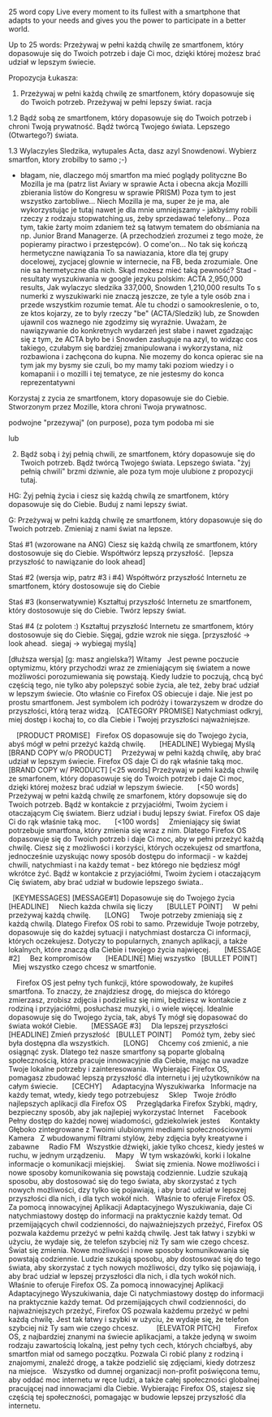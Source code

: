 25 word copy
Live every moment to its fullest with a smartphone that adapts to your needs and gives you the power to participate in a better world.

Up to 25 words:
Przeżywaj w pełni każdą chwilę ze smartfonem, który dopasowuje się do
Twoich potrzeb i daje Ci moc, dzięki której możesz brać udział w lepszym
świecie.

Propozycja Łukasza:
1. Przeżywaj w pełni każdą chwilę ze smartfonem, który dopasowuje się do
Twoich potrzeb. Przeżywaj w pełni lepszy świat.
racja

1.2
Bądź sobą ze smartfonem, który dopasowuje się do Twoich potrzeb i chroni Twoją prywatność. Bądź twórcą Twojego świata. Lepszego (Otwartego?) świata.

1.3
Wylaczyles Sledzika, wytupales Acta, dasz azyl Snowdenowi. Wybierz smartfon, ktory zrobilby to samo ;-)
- błagam, nie, dlaczego mój smartfon ma mieć poglądy polityczne Bo Mozilla je ma (patrz list Aviary w sprawie Acta i obecna akcja Mozilli zbierania listów do Kongresu w sprawie PRISM) Poza tym to jest wszystko zartobliwe... Niech Mozilla je ma, super że je ma, ale wykorzystując je tutaj nawet je dla mnie umniejszamy - jakbyśmy robili rzeczy z rodzaju stopwatching.us, żeby sprzedawać telefony... Poza tym, takie żarty moim zdaniem też są łatwym tematem do obśmiania na np. Junior Brand Managerze. (A przechodzień zrozumei z tego może, że popieramy piractwo i przestępców). O come'on... No tak się kończą hermetyczne nawiązania To sa nawiazania, ktore dla tej grupy docelowej, zycjacej glownie w internecie, na FB, beda zrozumiale. One nie sa hermetyczne dla nich. Skąd możesz mieć taką pewność? Stad - resultaty wyszukiwania w google jezyku polskim: ACTA 2,950,000 results, Jak wylaczyc sledzika 337,000, Snowden 1,210,000 results
To s numerki z wyszukiwarki nie znaczą jeszcze, ze tyle a tyle osób zna i przede wszystkim rozumie temat. Ale tu chodzi o samookreslenie, o to, ze ktos kojarzy, ze to byly rzeczy "be" (ACTA/Sledzik) lub, ze Snowden ujawnil cos waznego nie zgodzimy się wyraźnie. Uważam, że nawiązywanie do konkretnych wydarzeń jest słabe i nawet zgadzając się z tym, że ACTA było be i Snowden zasługuje na azyl, to widząc cos takiego, czułabym się bardziej zmanipulowana i wykorzystana, niż rozbawiona i zachęcona do kupna. Nie mozemy do konca opierac sie na tym jak my bysmy sie czuli, bo my mamy taki poziom wiedzy i o komapanii i o mozilli i tej tematyce, ze nie jestesmy do konca reprezentatywni

Korzystaj z zycia ze smartfonem, ktory dopasowuje sie do Ciebie. Stworzonym przez Mozille, ktora chroni Twoja prywatnosc.



podwojne "przezywaj" (on purpose), poza tym podoba mi sie

lub

2. Bądź sobą i żyj pełnią chwili, ze smartfonem, który dopasowuje się do Twoich potrzeb. Bądź twórcą Twojego świata. Lepszego świata.
"żyj pełnią chwili" brzmi dziwnie, ale poza tym moje ulubione z propozycji tutaj.


HG:
Żyj pełnią życia i ciesz się każdą chwilą ze smartfonem, który dopasowuje się do Ciebie. Buduj z nami lepszy świat.

G:
Przeżywaj w pełni każdą chwilę ze smartfonem, który dopasowuje się do
Twoich potrzeb. Zmieniaj z nami świat na lepsze.

Staś #1 (wzorowane na ANG)
Ciesz się każdą chwilą ze smartfonem, który dostosowuje się do Ciebie. Współtwórz lepszą przyszłość. 
[lepsza przyszłość to nawiązanie do look ahead]

Staś #2 (wersja wip, patrz #3 i #4)
Współtwórz przyszłość Internetu ze smartfonem, który dostosowuje się do Ciebie

Staś #3 (konserwatywnie)
Kształtuj przyszłość Internetu ze smartfonem, który dostosowuje się do Ciebie. Twórz lepszy świat.

Staś #4 (z polotem :)
Kształtuj przyszłość Internetu ze smartfonem, który dostosowuje się do Ciebie. Sięgaj, gdzie wzrok nie sięga.
[przyszłość -> look ahead.  siegaj -> wybiegaj myślą]

[dłuższa wersja] [g: masz angielska?]
Witamy
 
Jest pewne poczucie optymizmu, który przychodzi wraz ze zmieniającym się światem a nowe możliwości porozumiewania się powstają. Kiedy ludzie to poczują, chcą być częścią tego, nie tylko aby polepszyć sobie życia, ale też, żeby brać udział w lepszym świecie. Oto właśnie co Firefox OS obiecuje i daje. Nie jest po prostu smartfonem. Jest symbolem ich podróży i towarzyszem w drodze do przyszłości, którą teraz widzą.
 
[CATEGORY PROMISE]
Natychmiast odkryj, miej dostęp i kochaj to, co dla Ciebie i Twojej przyszłości najważniejsze.
 

 
 
[PRODUCT PROMISE]
 
Firefox OS dopasowuje się do Twojego życia, abyś mógł w pełni przeżyć każdą chwilę.
 
 
 
[HEADLINE] Wybiegaj Myślą
 
[BRAND COPY w/o PRODUCT]
 
 
Przeżywaj w pełni każdą chwilę, aby brać udział w lepszym świecie. Firefox OS daje Ci do rąk właśnie taką moc.
 
 
 
[BRAND COPY w/ PRODUCT]
[<25 words]
Przeżywaj w pełni każdą chwilę ze smarfonem, który dopasowuje się do Twoich potrzeb i daje Ci moc, dzięki której możesz brać udział w lepszym świecie.
 
 
 
[<50 words]
 
 
Przeżywaj w pełni każdą chwilę ze smarfonem, który dopsowuje się do Twoich potrzeb. Bądź w kontakcie z przyjaciółmi, Twoim życiem i otaczającym Cię światem. Bierz udział i buduj lepszy świat. Firefox OS daje Ci do rąk właśnie taką moc.
 
 
 
[<100 words]
 
 
Zmieniający się świat potrzebuje smartfona, który zmienia się wraz z nim. Dlatego Firefox OS dopasowuje się do Twoich potrzeb i daje Ci moc, aby w pełni przeżyć każdą chwilę. Ciesz się z możliwości i korzyści, których oczekujesz od smartfona, jednocześnie uzyskując nowy sposób dostępu do informacji - w każdej chwili, natychmiast i na każdy temat - bez którego nie będziesz mógł wkrótce żyć.
Bądź w kontakcie z przyjaciółmi, Twoim życiem i otaczającym Cię światem, aby brać udział w budowie lepszego świata..

 
[KEYMESSAGES]
[MESSAGE#1]
Dopasowuje się do Twojego życia
 
 
[HEADLINE]
 
 
Niech każda chwila się liczy
 
 
 
[BULLET POINT]
 
 
W pełni przeżywaj każdą chwilę.
 
 
 
[LONG]
 
 
Twoje potrzeby zmieniają się z każdą chwilą. Dlatego Firefox OS robi to samo. Przewiduje Twoje potrzeby, dopasowuje się do każdej sytuacji i natychmiast dostarcza Ci informacji, których oczekujesz. Dotyczy to popularnych, znanych aplikacji, a także lokalnych, które znaczą dla Ciebie i twojego życia najwięcej.
 
 
 
[MESSAGE #2]
 
 
Bez kompromisów
 
 
 
[HEADLINE]
Miej wszystko
 
[BULLET POINT]
 
 
Miej wszystko czego chcesz w smartfonie.

 
 
Firefox OS jest pełny tych funkcji, które spowodowały, że kupiłeś smartfona. To znaczy, że znajdziesz drogę, do miejsca do którego zmierzasz, zrobisz zdjęcia i podzielisz się nimi, będziesz w kontakcie z rodziną i przyjaciółmi, posłuchasz muzyki, i o wiele więcej. Idealnie dopasowuje się do Twojego życia, tak, abyś Ty mógł się dopasować do świata wokół Ciebie.
 
 
 
[MESSAGE #3]
 
 
Dla lepszej przyszłości
 
 
 
[HEADLINE]
Zmień przyszłość
 
[BULLET POINT]
 
 
Pomóż tym, żeby sieć była dostępna dla wszystkich.
 
 
 
[LONG]
 
 
Chcemy coś zmienić, a nie osiągnąć zysk. Dlatego też nasze smartfony są poparte globalną społecznością, która pracuje innowacyjnie dla Ciebie, mając na uwadze Twoje lokalne potrzeby i zainteresowania.  Wybierając Firefox OS, pomagasz zbudować lepszą przyszłość dla internetu i jej użytkowników na całym świecie.
 
 
 
[CECHY]
 
 
Adaptacyjna Wyszukiwarka
 
Informacje na każdy temat, wtedy, kiedy tego potrzebujesz
 
 
Sklep
 
Twoje źródło najlepszych aplikacji dla Firefox OS
 
 
Przeglądarka Firefox
Szybki, mądry, bezpieczny sposób, aby jak najlepiej wykorzystać Internet
 
 
Facebook
 
Pełny dostęp do każdej nowej wiadomości, gdziekolwiek jesteś
 
 
Kontakty
Głęboko zintegrowane z Twoimi ulubionymi mediami społecznościowymi
 
 
Kamera
 
Z wbudowanymi filtrami stylów, żeby zdjęcia były kreatywne i zabawne
 
 
Radio FM
 
Wszystkie dźwięki, jakie tylko chcesz, kiedy jesteś w ruchu, w jednym urządzeniu.
 
 
Mapy
 
W tym wskazówki, korki i lokalne informacje o komunikacji miejskiej.
 
 
Świat się zmienia. Nowe możliwości i nowe sposoby komunikowania się powstają codziennie. Ludzie szukają sposobu, aby dostosować się do tego świata, aby skorzystać z tych nowych możliwości, dzy tylko się pojawiają, i aby brać udział w lepszej przyszłości dla nich, i dla tych wokół nich.
 
Właśnie to oferuje Firefox OS. Za pomocą innowacyjnej Aplikacji Adaptacyjnego Wyszukiwania, daje Ci natychmiastowy dostęp do informacji na praktycznie każdy temat. Od przemijających chwil codzienności, do najważniejszych przeżyć, Firefox OS pozwala każdemu przeżyć w pełni każdą chwilę. Jest tak łatwy i szybki w użyciu, że wydaje się, że telefon szybciej niż Ty sam wie czego chcesz.
Świat się zmienia. Nowe możliwości i nowe sposoby komunikowania się powstają codziennie. Ludzie szukają sposobu, aby dostosować się do tego świata, aby skorzystać z tych nowych możliwości, dzy tylko się pojawiają, i aby brać udział w lepszej przyszłości dla nich, i dla tych wokół nich.
 
Właśnie to oferuje Firefox OS. Za pomocą innowacyjnej Aplikacji Adaptacyjnego Wyszukiwania, daje Ci natychmiastowy dostęp do informacji na praktycznie każdy temat. Od przemijających chwil codzienności, do najważniejszych przeżyć, Firefox OS pozwala każdemu przeżyć w pełni każdą chwilę. Jest tak łatwy i szybki w użyciu, że wydaje się, że telefon szybciej niż Ty sam wie czego chcesz.
 
 
 
 
[ELEVATOR PITCH]
 
 
 
Firefox OS, z najbardziej znanymi na świecie aplikacjami, a także jedyną w swoim rodzaju zawartością lokalną, jest pełny tych cech, których chciałbyś, aby smartfon miał od samego początku. Pozwala Ci robić plany z rodziną i znajomymi, znaleźć drogę, a także podzielić się zdjęciami, kiedy dotrzesz na miejsce.
 
Wszystko od dumnej organizacji non-profit poświęcona temu, aby oddać moc internetu w ręce ludzi, a także całej społeczności globalnej pracującej nad innowacjami dla Ciebie. Wybierając Firefox OS, stajesz się częścią tej społeczności, pomagając w budowie lepszej przyszłość dla internetu.
